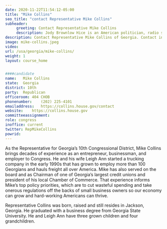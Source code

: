 ```yaml
---
date: 2020-11-22T11:54:12-05:00
title: "Mike Collins"
seo_title: "contact Representative Mike Collins"
subheader:
     greeting: Contact Representative Mike Collins 
     description: Jody Brownlow Hice is an American politician, radio show host, and political activist serving as the U.S. Representative for Georgia's 10th congressional district since 2015. He is a member of the Republican Party.
description: Contact Representative Mike Collins of Georgia. Contact information for Mike Collins includes email address, phone number, and mailing address.
image: mike-collins.jpeg
video: 
url: /usa/georgia/mike-collins/
weight: 1
layout: course_home


####candidate
name:	Mike Collins
state:	Georgia
district: 10th
party:	Republican
officeroom:	404 CHOB
phonenumber:	(202) 225-4101
emailaddress:	https://collins.house.gov/contact
website:	https://collins.house.gov
committeeassignment: 
role: congress
inoffice: current
twitter: RepMikeCollins
powrid: 
---
```


As the Representative for Georgia’s 10th Congressional District, Mike Collins brings decades of experience as an entrepreneur, businessman, and employer to Congress. He and his wife Leigh Ann started a trucking company in the early 1990s that has grown to employ more than 100 Georgians and hauls freight all over America. Mike has also served on the board and as Chairman of one of Georgia’s largest credit unions and president of his local Chamber of Commerce. That experience informs Mike’s top policy priorities, which are to cut wasteful spending and take onerous regulations off the backs of small business owners so our economy can grow and hard-working Americans can thrive.

Representative Collins was born, raised and still resides in Jackson, Georgia. He graduated with a business degree from Georgia State University. He and Leigh Ann have three grown children and four grandchildren.